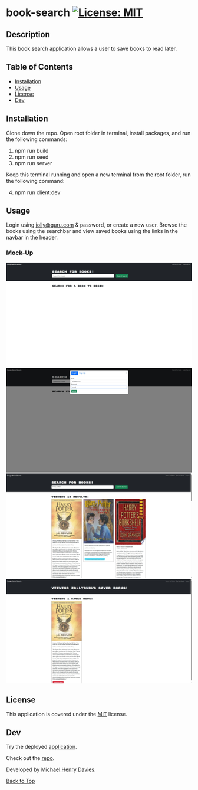   # book-search   [![License: MIT](https://img.shields.io/badge/License-MIT-yellow.svg)](https://opensource.org/licenses/MIT)
  
  ## Description 

  This book search application allows a user to save books to read later.


  ## Table of Contents

  - [Installation](#installation)
  - [Usage](#usage)
  - [License](#license)
  - [Dev](#dev)

  ## Installation

  Clone down the repo. Open root folder in terminal, install packages, and run the following commands:

  1. npm run build
  2. npm run seed
  3. npm run server

  Keep this terminal running and open a new terminal from the root folder, run the following command:

  4. npm run client:dev

  ## Usage

  Login using jolly@guru.com & password, or create a new user. Browse the books using the searchbar and view saved books using the links in the navbar in the header.

  ### Mock-Up
  ![](screenshots/screenshot-1.jpg)
  ![](screenshots/screenshot-2.jpg)
  ![](screenshots/screenshot-3.jpg)
  ![](screenshots/screenshot-4.jpg)

  ## License
  This application is covered under the [MIT](https://opensource.org/licenses/MIT) license.
  

  ## Dev

  Try the deployed [application](https://book-search-moku.onrender.com/).

  Check out the [repo](https://github.com/michaelhdavies/book-search).

  Developed by [Michael Henry Davies](https://github.com/michaelhdavies/).

  [Back to Top](#description)
  
  